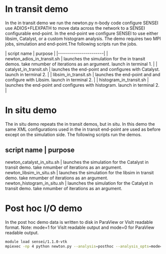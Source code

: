 # In transit demo
In the in transit demo we run the newton.py n-body code configure SENSEI use
ADIOS+FLEXPATH to move data across the network to a SENSEI configurable
end-point. In the end-point we configure SENSEI to use either libsim, Catalyst,
or a custom histogram analysis. The demo requires two MPI jobs, simulation and
end-point.The following scripts run the jobs.

| script name | purpose |
|-----------------------|
| newton_adios_in_transit.sh | launches the simulation for the in transit demos. take nmumber of iterations as an argument. launch in terminal 1. |
| catalyst_in_transit.sh | launches the end-point and configures with Catalyst. launch in terminal 2. |
| libsim_in_transit.sh | launches the end-point and and configure with Libsim. launch in terminal 2. |
| histogram_in_transit.sh | launches the end-point and configures with histogram. launch in terminal 2. |

# In situ demo
The in situ demo repeats the in transit demos, but in situ. In this demo the
same XML configurations used in the in transit end-point are used as before
except on the simulation side. The following scripts run the demos.

script name | purpose
---------------------
newton_catalyst_in_situ.sh | launches the simulation for the Catalyst in transit demo. take nmumber of iterations as an argument.
newton_libsim_in_situ.sh | launches the simulation for the libsim in transit demo. take nmumber of iterations as an argument.
newton_histogram_in_situ.sh | launches the simulation for the Catalyst in transit demo. take nmumber of iterations as an argument.

# Post hoc I/O demo
In the post hoc demo data is written to disk in ParaView or VisIt readable
format. Note: mode=1 for VisIt readable output and mode=0 for ParaView readable
output.
```bash
module load sensei/1.1.0-vtk
mpiexec -np 4 python newton.py --analysis=posthoc --analysis_opts=mode=1,file=newton_out
```
